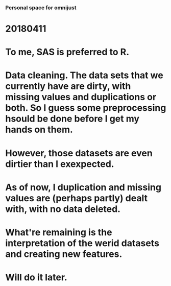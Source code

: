 ### Personal space for omnijust

# 20180411
# To me, SAS is preferred to R.
# Data cleaning. The data sets that we currently have are dirty, with missing values and duplications or both. So I guess some preprocessing hsould be done before I get my hands on them.
# However, those datasets are even dirtier than I exexpected.
# As of now, I duplication and missing values are (perhaps partly) dealt with, with no data deleted.
# What're remaining is the interpretation of the werid datasets and creating new features.
# Will do it later.
